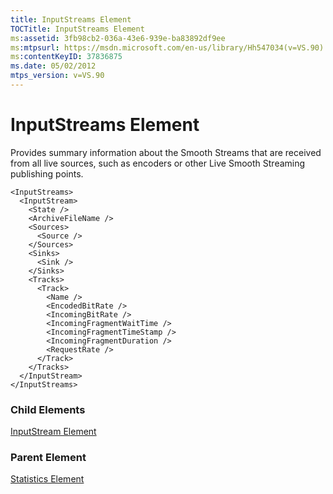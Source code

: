 ```yaml
---
title: InputStreams Element
TOCTitle: InputStreams Element
ms:assetid: 3fb98cb2-036a-43e6-939e-ba83892df9ee
ms:mtpsurl: https://msdn.microsoft.com/en-us/library/Hh547034(v=VS.90)
ms:contentKeyID: 37836875
ms.date: 05/02/2012
mtps_version: v=VS.90
---
```


# InputStreams Element

Provides summary information about the Smooth Streams that are received from all live sources, such as encoders or other Live Smooth Streaming publishing points.

    <InputStreams>
      <InputStream>
        <State />
        <ArchiveFileName />
        <Sources>
          <Source />
        </Sources>
        <Sinks>
          <Sink />
        </Sinks>
        <Tracks>
          <Track>
            <Name />
            <EncodedBitRate />
            <IncomingBitRate />
            <IncomingFragmentWaitTime />
            <IncomingFragmentTimeStamp />
            <IncomingFragmentDuration />
            <RequestRate />
          </Track>
        </Tracks>
      </InputStream>
    </InputStreams>

### Child Elements

[InputStream Element](inputstream-element.md)


### Parent Element

[Statistics Element](statistics-element.md)


